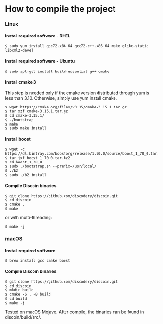 # How to compile the project
### Linux
#### Install required software - RHEL
```
$ sudo yum install gcc72.x86_64 gcc72-c++.x86_64 make glibc-static libxml2-devel
```
#### Install required software - Ubuntu
```
$ sudo apt-get install build-essential g++ cmake
```
#### Install cmake 3
This step is needed only if the cmake version distributed through yum is less than 3.10.
Otherwise, simply use yum install cmake.
```
$ wget https://cmake.org/files/v3.15/cmake-3.15.1.tar.gz
$ tar xzf cmake-3.15.1.tar.gz
$ cd cmake-3.15.1/
$ ./bootstrap
$ make
$ sudo make install
```
#### Install boost
```
$ wget -c https://dl.bintray.com/boostorg/release/1.70.0/source/boost_1_70_0.tar.bz2
$ tar jxf boost_1_70_0.tar.bz2
$ cd boost_1_70_0
$ sudo ./bootstrap.sh --prefix=/usr/local/
$ ./b2
$ sudo ./b2 install
```
#### Compile Discoin binaries
```
$ git clone https://github.com/discodery/discoin.git
$ cd discoin
$ cmake .
$ make
```
or with multi-threading:
```
$ make -j
```
### macOS
#### Install required software
```
$ brew install gcc cmake boost
```
#### Compile Discoin binaries
```
$ git clone https://github.com/discodery/discoin.git
$ cd discoin
$ mkdir build
$ cmake -S . -B build
$ cd build
$ make -j
```
Tested on macOS Mojave. After compile, the binaries can be found in discoin/build/src/.